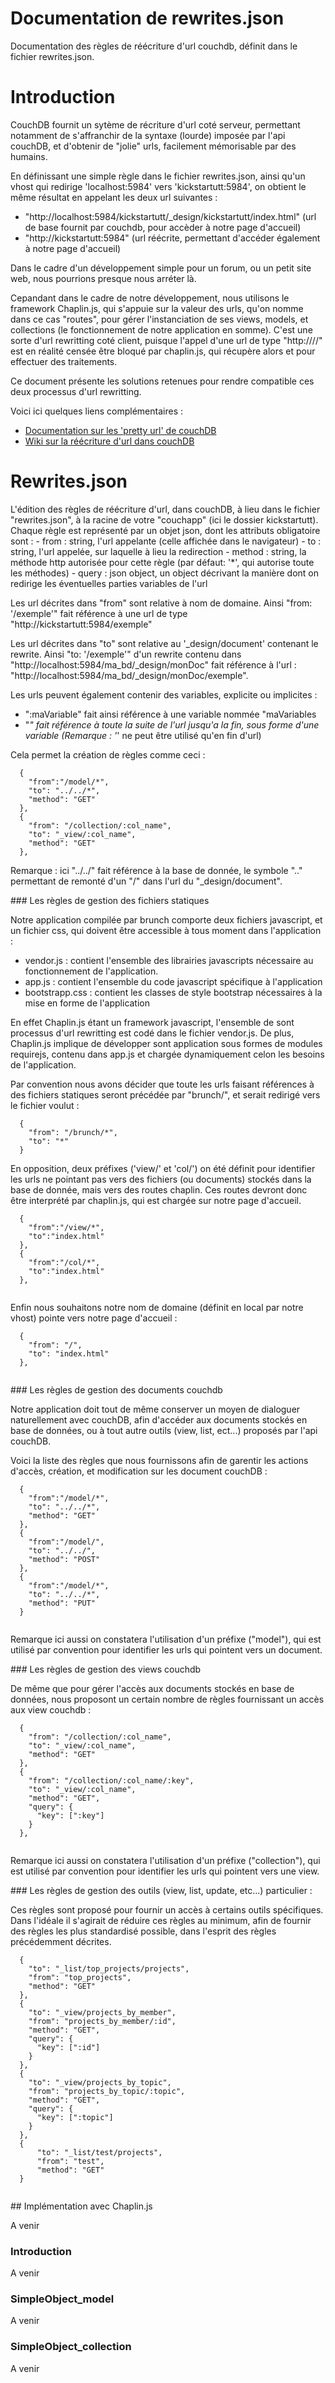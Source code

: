 Documentation de rewrites.json
=================
Documentation des règles de réécriture d'url couchdb, définit dans le fichier rewrites.json.

# Introduction

CouchDB fournit un sytème de récriture d'url coté serveur, permettant notamment de s'affranchir de la syntaxe (lourde) imposée par l'api couchDB, et d'obtenir de "jolie" urls, facilement mémorisable par des humains.

En définissant une simple règle dans le fichier rewrites.json, ainsi qu'un vhost qui redirige 'localhost:5984' vers 'kickstartutt:5984', on obtient le même résultat en appelant les deux url suivantes :
- "http://localhost:5984/kickstartutt/_design/kickstartutt/index.html" (url de base fournit par couchdb, pour accèder à notre page d'accueil)
- "http://kickstartutt:5984" (url réécrite, permettant d'accéder également à notre page d'accueil)

Dans le cadre d'un développement simple pour un forum, ou un petit site web, nous pourrions presque nous arréter là.
    
Cepandant dans le cadre de notre développement, nous utilisons le framework Chaplin.js, qui s'appuie sur la valeur des urls, qu'on nomme dans ce cas "routes", pour gérer l'instanciation de ses views, models, et collections (le fonctionnement de notre application en somme).
C'est une sorte d'url rewritting coté client, puisque l'appel d'une url de type "http://<server>/<value1>/<value2>" est en réalité censée être bloqué par chaplin.js, qui récupère alors <value1> et <value2> pour effectuer des traitements.
    
Ce document présente les solutions retenues pour rendre compatible ces deux processus d'url rewritting.
    
Voici ici quelques liens complémentaires :
- [Documentation sur les 'pretty url' de couchDB](http://docs.couchdb.org/en/latest/pretty_urls.html)
- [Wiki sur la réécriture d'url dans couchDB](http://wiki.apache.org/couchdb/Rewriting_urls)
    
# Rewrites.json

L'édition des règles de réécriture d'url, dans couchDB, à lieu dans le fichier "rewrites.json", à la racine de votre "couchapp" (ici le dossier kickstartutt).
Chaque règle est représenté par un objet json, dont les attributs obligatoire sont :
    - from : string, l'url appelante (celle affichée dans le navigateur)
    - to : string, l'url appelée, sur laquelle à lieu la redirection
    - method : string, la méthode http autorisée pour cette règle (par défaut: '*', qui autorise toute les méthodes)
    - query : json object, un object décrivant la manière dont on redirige les éventuelles parties variables de l'url
    
Les url décrites dans "from" sont relative à nom de domaine.
Ainsi "from: '/exemple'" fait référence à une url de type "http://kickstartutt:5984/exemple"
    
Les url décrites dans "to" sont relative au '_design/document' contenant le rewrite.
Ainsi "to: '/exemple'" d'un rewrite contenu dans "http://localhost:5984/ma_bd/_design/monDoc" fait référence à l'url : "http://localhost:5984/ma_bd/_design/monDoc/exemple".
    
Les urls peuvent également contenir des variables, explicite ou implicites :
- ":maVariable" fait ainsi référence à une variable nommée "maVariables
- "*" fait référence à toute la suite de l'url jusqu'a la fin, sous forme d'une variable (Remarque : '*' ne peut être utilisé qu'en fin d'url)
    
Cela permet la création de règles comme ceci :

```code
  {
    "from":"/model/*",
    "to": "../../*",
    "method": "GET"
  },
  {
    "from": "/collection/:col_name",
    "to": "_view/:col_name",
    "method": "GET"
  },
```

Remarque : ici "../../" fait référence à la base de donnée, le symbole ".." permettant de remonté d'un "/" dans l'url du "_design/document".

### Les règles de gestion des fichiers statiques

Notre application compilée par brunch comporte deux fichiers javascript, et un fichier css, qui doivent être accessible à tous moment dans l'application :
- vendor.js : contient l'ensemble des librairies javascripts nécessaire au fonctionnement de l'application.
- app.js : contient l'ensemble du code javascript spécifique à l'application
- bootstrapp.css : contient les classes de style bootstrap nécessaires à la mise en forme de l'application

En effet Chaplin.js étant un framework javascript, l'ensemble de sont processus d'url rewritting est codé dans le fichier vendor.js.
De plus, Chaplin.js implique de développer sont application sous formes de modules requirejs, contenu dans app.js et chargée dynamiquement celon les besoins de l'application.

Par convention nous avons décider que toute les urls faisant références à des fichiers statiques seront précédée par "brunch/", et serait redirigé vers le fichier voulut :

```code
  {
    "from": "/brunch/*",
    "to": "*"
  }

```

En opposition, deux préfixes ('view/' et 'col/') on été définit pour identifier les urls ne pointant pas vers des fichiers (ou documents) stockés dans la base de donnée, mais vers des routes chaplin.
Ces routes devront donc être interprété par chaplin.js, qui est chargée sur notre page d'accueil.

```code
  {
    "from":"/view/*",
    "to":"index.html"
  },
  {
    "from":"/col/*",
    "to":"index.html"
  },
  
```

Enfin nous souhaitons notre nom de domaine (définit en local par notre vhost) pointe vers notre page d'accueil :

```code
  {
    "from": "/",
    "to": "index.html"
  },
  
```

### Les règles de gestion des documents couchdb

Notre application doit tout de même conserver un moyen de dialoguer naturellement avec couchDB, afin d'accéder aux documents stockés en base de données, ou à tout autre outils (view, list, ect...) proposés par l'api couchDB.

Voici la liste des règles que nous fournissons afin de garentir les actions d'accès, création, et modification sur les document couchDB :

```code
  {
    "from":"/model/*",
    "to": "../../*",
    "method": "GET"
  },
  {
    "from":"/model/",
    "to": "../../",
    "method": "POST"
  },
  {
    "from":"/model/*",
    "to": "../../*",
    "method": "PUT"
  }
  
```

Remarque ici aussi on constatera l'utilisation d'un préfixe ("model"), qui est utilisé par convention pour identifier les urls qui pointent vers un document. 

### Les règles de gestion des views couchdb

De même que pour gérer l'accès aux documents stockés en base de données, nous proposont un certain nombre de règles fournissant un accès aux view couchdb :

```code
  {
    "from": "/collection/:col_name",
    "to": "_view/:col_name",
    "method": "GET"
  },
  {
    "from": "/collection/:col_name/:key",
    "to": "_view/:col_name",
    "method": "GET",
    "query": {
      "key": [":key"]
    }
  },
  
```

Remarque ici aussi on constatera l'utilisation d'un préfixe ("collection"), qui est utilisé par convention pour identifier les urls qui pointent vers une view. 


### Les règles de gestion des outils (view, list, update, etc...) particulier :

Ces règles sont proposé pour fournir un accès à certains outils spécifiques.
Dans l'idéale il s'agirait de réduire ces règles au minimum, afin de fournir des règles les plus standardisé possible, dans l'esprit des règles précédemment décrites.

```code
  {
    "to": "_list/top_projects/projects", 
    "from": "top_projects",
    "method": "GET"
  },
  {
    "to": "_view/projects_by_member", 
    "from": "projects_by_member/:id",
    "method": "GET",
    "query": {
      "key": [":id"]
    }
  },
  {
    "to": "_view/projects_by_topic", 
    "from": "projects_by_topic/:topic",
    "method": "GET",
    "query": {
      "key": [":topic"]
    }
  },
  {
      "to": "_list/test/projects",
      "from": "test",
      "method": "GET"
  }
  
```

## Implémentation avec Chaplin.js

A venir

### Introduction

A venir

### SimpleObject_model

A venir

### SimpleObject_collection

A venir

